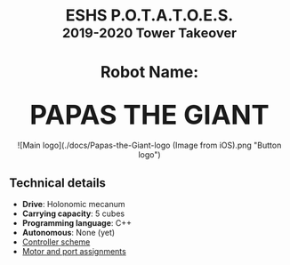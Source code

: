 <center>
  <h1>
    ESHS P.O.T.A.T.O.E.S.
    <br/>
    <small>2019-2020 Tower Takeover</small>
  </h1>

  <h1>Robot Name:</h1>
  <h2><strong style="font-size: 36pt;">PAPAS THE GIANT</strong></h2>
  ![Main logo](./docs/Papas-the-Giant-logo (Image from iOS).png "Button logo")
</center>

## Technical details
- **Drive**: Holonomic mecanum
- **Carrying capacity**: 5 cubes
- **Programming language**: C++
- **Autonomous**: None (yet)
- [Controller scheme](./docs/controller_scheme.md)
- [Motor and port assignments](./docs/motor_and_port_assignments.md)
